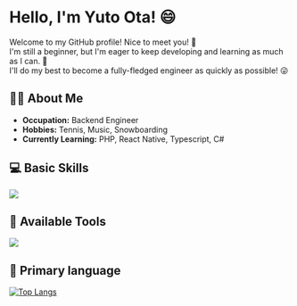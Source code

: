 # Hello, I'm Yuto Ota! 😄

Welcome to my GitHub profile! Nice to meet you! 🌟
<br/>
I'm still a beginner, but I'm eager to keep developing and learning as much as I can. 💪
<br/>
I'll do my best to become a fully-fledged engineer as quickly as possible! 😜

## 👨‍💻 About Me

- **Occupation:** Backend Engineer
- **Hobbies:** Tennis, Music, Snowboarding
- **Currently Learning:** PHP, React Native, Typescript, C# 


## 💻 Basic Skills

![](https://skillicons.dev/icons?i=html,css,js,typescript,react,git,sass,tailwind)

## 🔧 Available Tools
![](https://skillicons.dev/icons?i=vscode,github,npm,yarn,vite,vitest,babel,webpack,jest)

## 🌟 Primary language
[![Top Langs](https://github-readme-stats.vercel.app/api/top-langs/?username=Yuto299&layout=compact)](https://github.com/anuraghazra/github-readme-stats)

<!--
**Yuto299/Yuto299** is a ✨ _special_ ✨ repository because its `README.md` (this file) appears on your GitHub profile.

Here are some ideas to get you started:

- 🔭 I’m currently working on ...
- 🌱 I’m currently learning ...
- 👯 I’m looking to collaborate on ...
- 🤔 I’m looking for help with ...
- 💬 Ask me about ...
- 📫 How to reach me: ...
- 😄 Pronouns: ...
- ⚡ Fun fact: ...
-->
